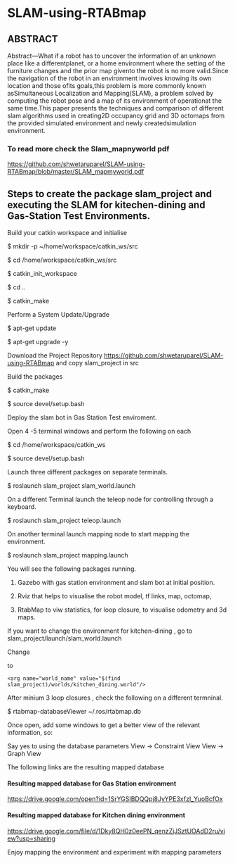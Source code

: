 # SLAM-using-RTABmap

## ABSTRACT
Abstract—What if a robot has to uncover the information of an unknown place like a differentplanet, or a home environment where the setting of the furniture changes and the prior map givento the robot is no more valid.Since the navigation of the robot in an environment involves knowing its own location and those ofits goals,this problem is more commonly known asSimultaneous Localization and Mapping(SLAM), a problem solved by computing the robot pose and a map of its environment of operationat the same time.This paper presents the techniques and comparison of different slam algorithms used in creating2D occupancy grid and 3D octomaps from the provided simulated environment and newly createdsimulation environment.

### To read more check the Slam_mapnyworld pdf 

https://github.com/shwetaruparel/SLAM-using-RTABmap/blob/master/SLAM_mapmyworld.pdf

## Steps to create the package slam_project and executing the SLAM for kitechen-dining and Gas-Station Test Environments.

Build your catkin workspace and initialise

$ mkdir -p ~/home/workspace/catkin_ws/src

$ cd /home/workspace/catkin_ws/src

$ catkin_init_workspace

$ cd ..

$ catkin_make

Perform a System Update/Upgrade

$ apt-get update

$ apt-get upgrade -y

Download the Project Repository https://github.com/shwetaruparel/SLAM-using-RTABmap and copy slam_project in src

Build the packages

$ catkin_make

$ source devel/setup.bash

Deploy the slam bot in Gas Station Test enviroment.

Open 4 -5 terminal windows and perform the following on each

$ cd /home/workspace/catkin_ws

$ source devel/setup.bash

Launch three different packages on separate terminals.

$ roslaunch slam_project slam_world.launch

On a different Terminal launch the teleop node for controlling through a keyboard.

$ roslaunch slam_project teleop.launch

On another terminal launch mapping node to start mapping the environment.

$ roslaunch slam_project mapping.launch


You will see the following packages running.

1) Gazebo with gas station environment and slam  bot at initial position.

2) Rviz that helps to visualise the robot model, tf links, map, octomap, 

3) RtabMap to viw statistics, for loop closure, to visualise odometry and 3d maps.

If you want to change the environment for kitchen-dining , go to slam_project/launch/slam_world.launch

Change     <arg name="world_name" value="$(find slam_project)/worlds/gasstation.world"/>

to 
    
    <arg name="world_name" value="$(find slam_project)/worlds/kitchen_dining.world"/>
    
After minium 3 loop closures , check the following on a different termninal.

$ rtabmap-databaseViewer ~/.ros/rtabmap.db

Once open, add some windows to get a better view of the relevant information, so:

Say yes to using the database parameters
View -> Constraint View
View -> Graph View

The following links are the resulting mapped database

#### Resulting mapped database for Gas Station environment

https://drive.google.com/open?id=1SrYGSIBDQQpj8JyYPE3xfzI_YuoBcfOx

#### Resulting mapped database for Kitchen dining environment

https://drive.google.com/file/d/1Dky8QH0z0eePN_qenzZjJSztUOAdD2ru/view?usp=sharing

Enjoy mapping the environment and experiment with mapping parameters 






